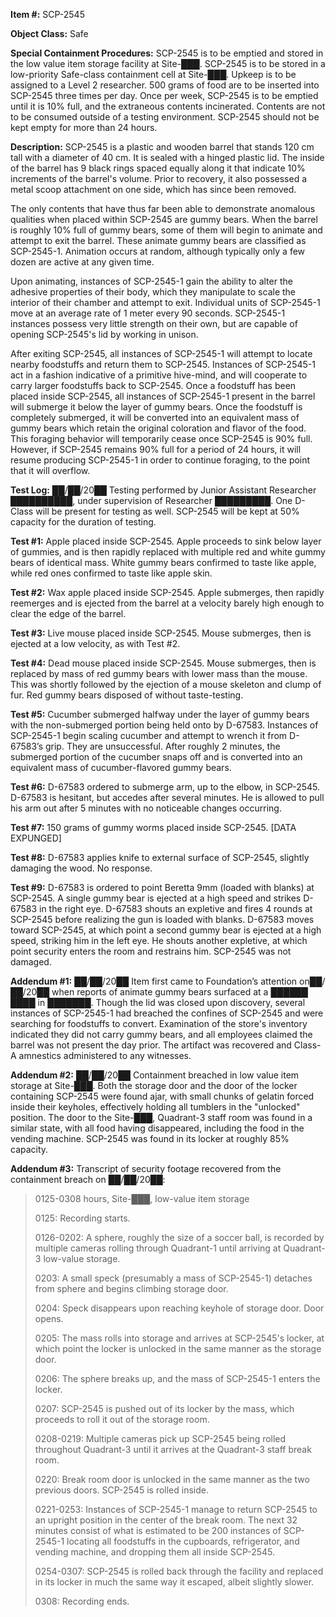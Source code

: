 **Item #:** SCP-2545

**Object Class:** Safe

**Special Containment Procedures:** SCP-2545 is to be emptied and stored in the low value item storage facility at Site-███. SCP-2545 is to be stored in a low-priority Safe-class containment cell at Site-███. Upkeep is to be assigned to a Level 2 researcher. 500 grams of food are to be inserted into SCP-2545 three times per day. Once per week, SCP-2545 is to be emptied until it is 10% full, and the extraneous contents incinerated. Contents are not to be consumed outside of a testing environment. SCP-2545 should not be kept empty for more than 24 hours.

**Description:** SCP-2545 is a plastic and wooden barrel that stands 120 cm tall with a diameter of 40 cm. It is sealed with a hinged plastic lid. The inside of the barrel has 9 black rings spaced equally along it that indicate 10% increments of the barrel's volume. Prior to recovery, it also possessed a metal scoop attachment on one side, which has since been removed.

The only contents that have thus far been able to demonstrate anomalous qualities when placed within SCP-2545 are gummy bears. When the barrel is roughly 10% full of gummy bears, some of them will begin to animate and attempt to exit the barrel. These animate gummy bears are classified as SCP-2545-1. Animation occurs at random, although typically only a few dozen are active at any given time.

Upon animating, instances of SCP-2545-1 gain the ability to alter the adhesive properties of their body, which they manipulate to scale the interior of their chamber and attempt to exit. Individual units of SCP-2545-1 move at an average rate of 1 meter every 90 seconds. SCP-2545-1 instances possess very little strength on their own, but are capable of opening SCP-2545's lid by working in unison.

After exiting SCP-2545, all instances of SCP-2545-1 will attempt to locate nearby foodstuffs and return them to SCP-2545. Instances of SCP-2545-1 act in a fashion indicative of a primitive hive-mind, and will cooperate to carry larger foodstuffs back to SCP-2545. Once a foodstuff has been placed inside SCP-2545, all instances of SCP-2545-1 present in the barrel will submerge it below the layer of gummy bears. Once the foodstuff is completely submerged, it will be converted into an equivalent mass of gummy bears which retain the original coloration and flavor of the food. This foraging behavior will temporarily cease once SCP-2545 is 90% full. However, if SCP-2545 remains 90% full for a period of 24 hours, it will resume producing SCP-2545-1 in order to continue foraging, to the point that it will overflow.

**Test Log:** ██/██/20██ Testing performed by Junior Assistant Researcher ██████████, under supervision of Researcher █████████. One D-Class will be present for testing as well. SCP-2545 will be kept at 50% capacity for the duration of testing.

**Test #1:** Apple placed inside SCP-2545. Apple proceeds to sink below layer of gummies, and is then rapidly replaced with multiple red and white gummy bears of identical mass. White gummy bears confirmed to taste like apple, while red ones confirmed to taste like apple skin.

**Test #2:** Wax apple placed inside SCP-2545. Apple submerges, then rapidly reemerges and is ejected from the barrel at a velocity barely high enough to clear the edge of the barrel.

**Test #3:** Live mouse placed inside SCP-2545. Mouse submerges, then is ejected at a low velocity, as with Test #2.

**Test #4:** Dead mouse placed inside SCP-2545. Mouse submerges, then is replaced by mass of red gummy bears with lower mass than the mouse. This was shortly followed by the ejection of a mouse skeleton and clump of fur. Red gummy bears disposed of without taste-testing.

**Test #5:** Cucumber submerged halfway under the layer of gummy bears with the non-submerged portion being held onto by D-67583. Instances of SCP-2545-1 begin scaling cucumber and attempt to wrench it from D-67583’s grip. They are unsuccessful. After roughly 2 minutes, the submerged portion of the cucumber snaps off and is converted into an equivalent mass of cucumber-flavored gummy bears.

**Test #6:** D-67583 ordered to submerge arm, up to the elbow, in SCP-2545. D-67583 is hesitant, but accedes after several minutes. He is allowed to pull his arm out after 5 minutes with no noticeable changes occurring.

**Test #7:** 150 grams of gummy worms placed inside SCP-2545. \[DATA EXPUNGED\]

**Test #8:** D-67583 applies knife to external surface of SCP-2545, slightly damaging the wood. No response.

**Test #9:** D-67583 is ordered to point Beretta 9mm (loaded with blanks) at SCP-2545. A single gummy bear is ejected at a high speed and strikes D-67583 in the right eye. D-67583 shouts an expletive and fires 4 rounds at SCP-2545 before realizing the gun is loaded with blanks. D-67583 moves toward SCP-2545, at which point a second gummy bear is ejected at a high speed, striking him in the left eye. He shouts another expletive, at which point security enters the room and restrains him. SCP-2545 was not damaged.

**Addendum #1:** ██/██/20██ Item first came to Foundation’s attention on██/██/20██ when reports of animate gummy bears surfaced at a ██████ ████ in ███████. Though the lid was closed upon discovery, several instances of SCP-2545-1 had breached the confines of SCP-2545 and were searching for foodstuffs to convert. Examination of the store's inventory indicated they did not carry gummy bears, and all employees claimed the barrel was not present the day prior. The artifact was recovered and Class-A amnestics administered to any witnesses.

**Addendum #2:** ██/██/20██ Containment breached in low value item storage at Site-███. Both the storage door and the door of the locker containing SCP-2545 were found ajar, with small chunks of gelatin forced inside their keyholes, effectively holding all tumblers in the "unlocked" position. The door to the Site-███, Quadrant-3 staff room was found in a similar state, with all food having disappeared, including the food in the vending machine. SCP-2545 was found in its locker at roughly 85% capacity.

**Addendum #3:** Transcript of security footage recovered from the containment breach on ██/██/20██:

> 0125-0308 hours, Site-███, low-value item storage
> 
> 0125: Recording starts.
> 
> 0126-0202: A sphere, roughly the size of a soccer ball, is recorded by multiple cameras rolling through Quadrant-1 until arriving at Quadrant-3 low-value storage.
> 
> 0203: A small speck (presumably a mass of SCP-2545-1) detaches from sphere and begins climbing storage door.
> 
> 0204: Speck disappears upon reaching keyhole of storage door. Door opens.
> 
> 0205: The mass rolls into storage and arrives at SCP-2545's locker, at which point the locker is unlocked in the same manner as the storage door.
> 
> 0206: The sphere breaks up, and the mass of SCP-2545-1 enters the locker.
> 
> 0207: SCP-2545 is pushed out of its locker by the mass, which proceeds to roll it out of the storage room.
> 
> 0208-0219: Multiple cameras pick up SCP-2545 being rolled throughout Quadrant-3 until it arrives at the Quadrant-3 staff break room.
> 
> 0220: Break room door is unlocked in the same manner as the two previous doors. SCP-2545 is rolled inside.
> 
> 0221-0253: Instances of SCP-2545-1 manage to return SCP-2545 to an upright position in the center of the break room. The next 32 minutes consist of what is estimated to be 200 instances of SCP-2545-1 locating all foodstuffs in the cupboards, refrigerator, and vending machine, and dropping them all inside SCP-2545.
> 
> 0254-0307: SCP-2545 is rolled back through the facility and replaced in its locker in much the same way it escaped, albeit slightly slower.
> 
> 0308: Recording ends.